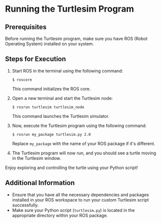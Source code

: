 # Running the Turtlesim Program

## Prerequisites
Before running the Turtlesim program, make sure you have ROS (Robot Operating System) installed on your system.

## Steps for Execution

1. Start ROS in the terminal using the following command:

    ```
    $ roscore
    ```

   This command initializes the ROS core.

2. Open a new terminal and start the Turtlesim node:

    ```
    $ rosrun turtlesim turtlesim_node
    ```

   This command launches the Turtlesim simulator.

3. Now, execute the Turtlesim program using the following command:

    ```
    $ rosrun my_package turtlesim.py 2.0
    ```

   Replace `my_package` with the name of your ROS package if it's different.

4. The Turtlesim program will now run, and you should see a turtle moving in the Turtlesim window.

Enjoy exploring and controlling the turtle using your Python script!

## Additional Information
- Ensure that you have all the necessary dependencies and packages installed in your ROS workspace to run your custom Turtlesim script successfully.
- Make sure your Python script (`turtlesim.py`) is located in the appropriate directory within your ROS package.
